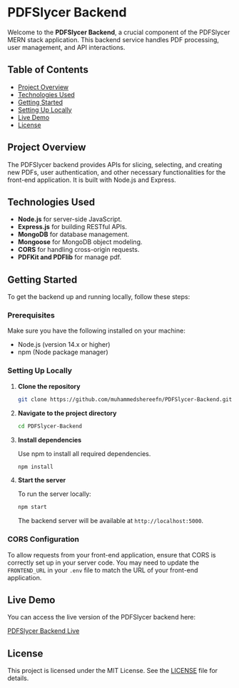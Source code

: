 

# PDFSlycer Backend

Welcome to the **PDFSlycer Backend**, a crucial component of the PDFSlycer MERN stack application. This backend service handles PDF processing, user management, and API interactions.

## Table of Contents
- [Project Overview](#project-overview)
- [Technologies Used](#technologies-used)
- [Getting Started](#getting-started)
- [Setting Up Locally](#setting-up-locally)
- [Live Demo](#live-demo)
- [License](#license)

## Project Overview

The PDFSlycer backend provides APIs for slicing, selecting, and creating new PDFs, user authentication, and other necessary functionalities for the front-end application. It is built with Node.js and Express.

## Technologies Used

- **Node.js** for server-side JavaScript.
- **Express.js** for building RESTful APIs.
- **MongoDB** for database management.
- **Mongoose** for MongoDB object modeling.
- **CORS** for handling cross-origin requests.
- **PDFKit and PDFlib** for manage pdf.

## Getting Started

To get the backend up and running locally, follow these steps:

### Prerequisites

Make sure you have the following installed on your machine:
- Node.js (version 14.x or higher)
- npm (Node package manager)

### Setting Up Locally

1. **Clone the repository**

   ```bash
   git clone https://github.com/muhammedshereefn/PDFSlycer-Backend.git
   ```

2. **Navigate to the project directory**

   ```bash
   cd PDFSlycer-Backend
   ```

3. **Install dependencies**

   Use npm to install all required dependencies.

   ```bash
   npm install
   ```


4. **Start the server**

   To run the server locally:

   ```bash
   npm start
   ```

   The backend server will be available at `http://localhost:5000`.

### CORS Configuration

To allow requests from your front-end application, ensure that CORS is correctly set up in your server code. You may need to update the `FRONTEND_URL` in your `.env` file to match the URL of your front-end application.

## Live Demo

You can access the live version of the PDFSlycer backend here:

[PDFSlycer Backend Live](https://pdfslycer-frontend.onrender.com/)

## License

This project is licensed under the MIT License. See the [LICENSE](./LICENSE) file for details.

